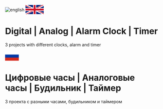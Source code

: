 <img height="600em" src="https://slavicfamily.org/wp-content/uploads/2018/05/analog-clocks.jpg" alt="english" align = "center"/>



<img height="30em" src="https://raw.githubusercontent.com/anki-geo/ultimate-geography/a44a569a922e1d241517113e2917736af808eed7/src/media/flags/ug-flag-united_kingdom.svg" alt="english" align = "center"/>

# Digital | Analog | Alarm Clock | Timer
3 projects with different clocks, alarm and timer
 
<img height="30em" src="https://raw.githubusercontent.com/anki-geo/ultimate-geography/a44a569a922e1d241517113e2917736af808eed7/src/media/flags/ug-flag-russia.svg" alt="russian" align = "center"/>

# Цифровые часы | Аналоговые часы | Будильник | Таймер
3 проекта с разными часами, будильником и таймером
